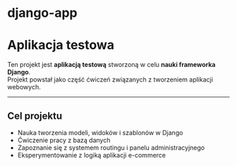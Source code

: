 # django-app

# Aplikacja testowa

Ten projekt jest **aplikacją testową** stworzoną w celu **nauki frameworka Django**.  
Projekt powstał jako część ćwiczeń związanych z tworzeniem aplikacji webowych.

---

## Cel projektu
- Nauka tworzenia modeli, widoków i szablonów w Django  
- Ćwiczenie pracy z bazą danych  
- Zapoznanie się z systemem routingu i panelu administracyjnego  
- Eksperymentowanie z logiką aplikacji e-commerce
